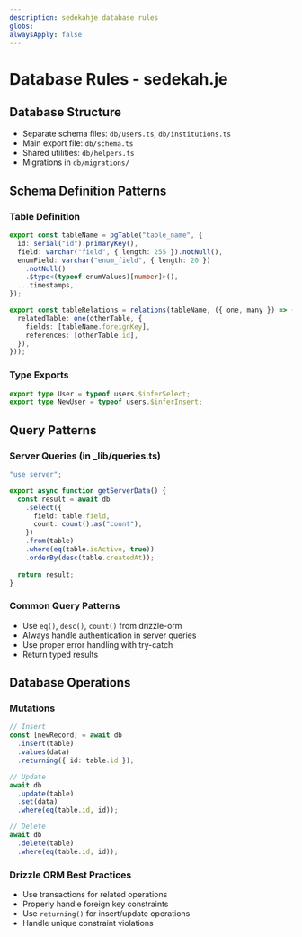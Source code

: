 ```yaml
---
description: sedekahje database rules
globs:
alwaysApply: false
---
```


# Database Rules - sedekah.je

## Database Structure
- Separate schema files: `db/users.ts`, `db/institutions.ts`
- Main export file: `db/schema.ts`
- Shared utilities: `db/helpers.ts`
- Migrations in `db/migrations/`

## Schema Definition Patterns

### Table Definition
```typescript
export const tableName = pgTable("table_name", {
  id: serial("id").primaryKey(),
  field: varchar("field", { length: 255 }).notNull(),
  enumField: varchar("enum_field", { length: 20 })
    .notNull()
    .$type<(typeof enumValues)[number]>(),
  ...timestamps,
});

export const tableRelations = relations(tableName, ({ one, many }) => ({
  relatedTable: one(otherTable, {
    fields: [tableName.foreignKey],
    references: [otherTable.id],
  }),
}));
```

### Type Exports
```typescript
export type User = typeof users.$inferSelect;
export type NewUser = typeof users.$inferInsert;
```

## Query Patterns

### Server Queries (in _lib/queries.ts)
```typescript
"use server";

export async function getServerData() {
  const result = await db
    .select({
      field: table.field,
      count: count().as("count"),
    })
    .from(table)
    .where(eq(table.isActive, true))
    .orderBy(desc(table.createdAt));
  
  return result;
}
```

### Common Query Patterns
- Use `eq()`, `desc()`, `count()` from drizzle-orm
- Always handle authentication in server queries
- Use proper error handling with try-catch
- Return typed results

## Database Operations

### Mutations
```typescript
// Insert
const [newRecord] = await db
  .insert(table)
  .values(data)
  .returning({ id: table.id });

// Update
await db
  .update(table)
  .set(data)
  .where(eq(table.id, id));

// Delete
await db
  .delete(table)
  .where(eq(table.id, id));
```

### Drizzle ORM Best Practices
- Use transactions for related operations
- Properly handle foreign key constraints
- Use `returning()` for insert/update operations
- Handle unique constraint violations